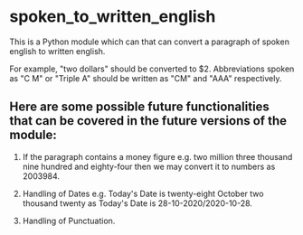 # spoken_to_written_english

This is a Python module which can that can convert a paragraph of spoken english to written english.

 For example, "two dollars" should be converted to $2. Abbreviations spoken as "C M" or "Triple A" should be written as "CM" and "AAA" respectively.


## Here are some possible future functionalities that  can be covered in the future versions of the module:

1.   If the paragraph contains a money figure e.g. two million three thousand nine hundred and eighty-four then we may convert it to numbers as 2003984.

2.  Handling of Dates e.g. Today's Date is twenty-eight October two thousand twenty as Today's Date is 28-10-2020/2020-10-28.

3. Handling of Punctuation.
